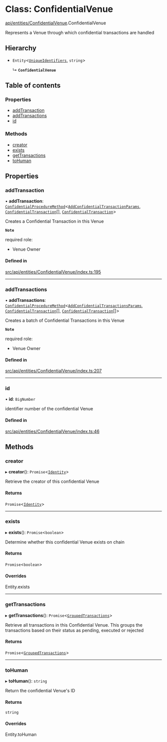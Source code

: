 # Class: ConfidentialVenue

[api/entities/ConfidentialVenue](../wiki/api.entities.ConfidentialVenue).ConfidentialVenue

Represents a Venue through which confidential transactions are handled

## Hierarchy

- `Entity`<[`UniqueIdentifiers`](../wiki/api.entities.ConfidentialVenue.UniqueIdentifiers), `string`\>

  ↳ **`ConfidentialVenue`**

## Table of contents

### Properties

- [addTransaction](../wiki/api.entities.ConfidentialVenue.ConfidentialVenue#addtransaction)
- [addTransactions](../wiki/api.entities.ConfidentialVenue.ConfidentialVenue#addtransactions)
- [id](../wiki/api.entities.ConfidentialVenue.ConfidentialVenue#id)

### Methods

- [creator](../wiki/api.entities.ConfidentialVenue.ConfidentialVenue#creator)
- [exists](../wiki/api.entities.ConfidentialVenue.ConfidentialVenue#exists)
- [getTransactions](../wiki/api.entities.ConfidentialVenue.ConfidentialVenue#gettransactions)
- [toHuman](../wiki/api.entities.ConfidentialVenue.ConfidentialVenue#tohuman)

## Properties

### addTransaction

• **addTransaction**: [`ConfidentialProcedureMethod`](../wiki/types.ConfidentialProcedureMethod)<[`AddConfidentialTransactionParams`](../wiki/api.procedures.types.AddConfidentialTransactionParams), [`ConfidentialTransaction`](../wiki/api.entities.ConfidentialTransaction.ConfidentialTransaction)[], [`ConfidentialTransaction`](../wiki/api.entities.ConfidentialTransaction.ConfidentialTransaction)\>

Creates a Confidential Transaction in this Venue

**`Note`**

 required role:
  - Venue Owner

#### Defined in

[src/api/entities/ConfidentialVenue/index.ts:195](https://github.com/PolymeshAssociation/polymesh-private-sdk/blob/dd40dc5f/src/api/entities/ConfidentialVenue/index.ts#L195)

___

### addTransactions

• **addTransactions**: [`ConfidentialProcedureMethod`](../wiki/types.ConfidentialProcedureMethod)<[`AddConfidentialTransactionsParams`](../wiki/api.procedures.types.AddConfidentialTransactionsParams), [`ConfidentialTransaction`](../wiki/api.entities.ConfidentialTransaction.ConfidentialTransaction)[], [`ConfidentialTransaction`](../wiki/api.entities.ConfidentialTransaction.ConfidentialTransaction)[]\>

Creates a batch of Confidential Transactions in this Venue

**`Note`**

 required role:
  - Venue Owner

#### Defined in

[src/api/entities/ConfidentialVenue/index.ts:207](https://github.com/PolymeshAssociation/polymesh-private-sdk/blob/dd40dc5f/src/api/entities/ConfidentialVenue/index.ts#L207)

___

### id

• **id**: `BigNumber`

identifier number of the confidential Venue

#### Defined in

[src/api/entities/ConfidentialVenue/index.ts:46](https://github.com/PolymeshAssociation/polymesh-private-sdk/blob/dd40dc5f/src/api/entities/ConfidentialVenue/index.ts#L46)

## Methods

### creator

▸ **creator**(): `Promise`<[`Identity`](../wiki/api.entities.Identity.Identity)\>

Retrieve the creator of this confidential Venue

#### Returns

`Promise`<[`Identity`](../wiki/api.entities.Identity.Identity)\>

___

### exists

▸ **exists**(): `Promise`<`boolean`\>

Determine whether this confidential Venue exists on chain

#### Returns

`Promise`<`boolean`\>

#### Overrides

Entity.exists

___

### getTransactions

▸ **getTransactions**(): `Promise`<[`GroupedTransactions`](../wiki/api.entities.ConfidentialTransaction.types.GroupedTransactions)\>

Retrieve all transactions in this Confidential Venue.
This groups the transactions based on their status as pending, executed or rejected

#### Returns

`Promise`<[`GroupedTransactions`](../wiki/api.entities.ConfidentialTransaction.types.GroupedTransactions)\>

___

### toHuman

▸ **toHuman**(): `string`

Return the confidential Venue's ID

#### Returns

`string`

#### Overrides

Entity.toHuman

